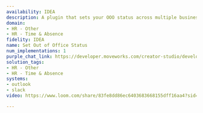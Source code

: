 ```yaml
---
availability: IDEA
description: A plugin that sets your OOO status across multiple business systems.
domain:
- HR - Other
- HR - Time & Absence
fidelity: IDEA
name: Set Out of Office Status
num_implementations: 1
purple_chat_link: https://developer.moveworks.com/creator-studio/developer-tools/purple-chat/?conversation=%7B%22startTimestamp%22%3A%2211%3A43+AM%22%2C%22messages%22%3A%5B%7B%22role%22%3A%22user%22%2C%22parts%22%3A%5B%7B%22richText%22%3A%22Can+you+set+up+an+OOO+for+me%3F%22%7D%5D%7D%2C%7B%22role%22%3A%22assistant%22%2C%22parts%22%3A%5B%7B%22richText%22%3A%22%3Cp%3EOf+course%21+Your+existing+OOO+message+is%3A%3Cbr%3E%3Cbr%3E%5C%22I%27m+currently+out+of+office+and+won%27t+be+back+until+%7B%7Bend_date%7D%7D.+Until+then%2C+you+can+reach+my+manager%2C+Jenny+Smith.%5C%22%3Cbr%3E%3Cbr%3EWould+you+like+to+use+the+existing+message+or+create+a+new+message%3F%3Cbr%3E%3C%2Fp%3E%22%7D%2C%7B%22buttons%22%3A%5B%7B%22style%22%3A%22filled%22%2C%22buttonText%22%3A%22Use+existing%22%7D%2C%7B%22style%22%3A%22outlined%22%2C%22buttonText%22%3A%22Create+new%22%7D%5D%7D%5D%7D%2C%7B%22role%22%3A%22user%22%2C%22parts%22%3A%5B%7B%22richText%22%3A%22Use+existing%22%7D%5D%7D%2C%7B%22role%22%3A%22assistant%22%2C%22parts%22%3A%5B%7B%22richText%22%3A%22Great+choice.+I%27ll+need+the+start+date+and+the+end+date+for+your+OOO+message.%22%7D%5D%7D%2C%7B%22role%22%3A%22user%22%2C%22parts%22%3A%5B%7B%22richText%22%3A%22The+start+date+is+April+25th%2C+and+the+end+date+is+May+2nd.%22%7D%5D%7D%2C%7B%22role%22%3A%22assistant%22%2C%22parts%22%3A%5B%7B%22richText%22%3A%22%3Cp%3EGot+it.+Your+OOO+is+set+from+%3Cb%3EApril+25th%3C%2Fb%3E+to+%3Cb%3EMay+2nd%3C%2Fb%3E.+I%27ve+updated+your+Slack+status+and+Outlook+auto-reply.%3Cbr%3E%3C%2Fp%3E%22%7D%5D%7D%5D%7D
solution_tags:
- HR - Other
- HR - Time & Absence
systems:
- outlook
- slack
video: https://www.loom.com/share/83fe8dd86ec6403683668155dff16aa4?sid=f498f72e-834d-47a2-9a3b-e6b46052567b

---
```

